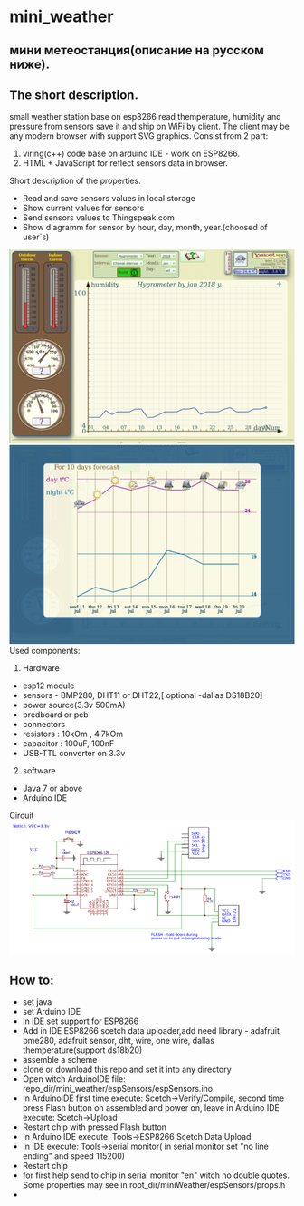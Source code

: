 # mini_weather
## мини метеостанция(описание на русском ниже).
## The short description.
small weather station base on esp8266 read themperature, humidity and pressure from sensors save it and ship on WiFi by client.
The client may be any modern browser with support SVG graphics.
Consist from 2 part:
  1. viring(c++) code base on arduino IDE - work on ESP8266.
  2. HTML + JavaScript for reflect sensors data in browser.
  
Short description of the properties.
 + Read and save sensors values in local storage
 + Show current values for sensors
 + Send sensors values to Thingspeak.com
 + Show diagramm for sensor by hour, day, month, year.(choosed of user`s)
  
![Common view ](https://github.com/andre-i/mini_weather/blob/master/pict/view.png)
![Forecast view](https://github.com/andre-i/mini_weather/blob/master/pict/forecast.png)
Used components:
  1. Hardware
  + esp12 module
  + sensors - BMP280, DHT11 or DHT22,[ optional -dallas DS18B20]
  + power source(3.3v 500mA)
  + bredboard or pcb
  + connectors
  + resistors : 10kOm , 4.7kOm
  + capacitor : 100uF, 100nF
  + USB-TTL converter on 3.3v
  2. software
  + Java 7 or above
  + Arduino IDE

Сircuit
![Circuit](https://github.com/andre-i/mini_weather/blob/master/pict/Schematic_ESP-weather-rev0.png)

## How to:
 + set java
 + set Arduino IDE
 + in IDE set support for ESP8266
 + Add in IDE ESP8266 scetch data uploader,add need library - adafruit bme280, adafruit sensor, dht, wire, one wire, dallas themperature(support ds18b20)
 + assemble a scheme
 + clone or download this repo and set it into any directory
 + Open witch ArduinoIDE file: repo_dir/mini_weather/espSensors/espSensors.ino
 + In ArduinoIDE first time execute: Scetch->Verify/Compile, second time press Flash button on assembled and power on, leave in Arduino IDE execute: Scetch->Upload
 + Restart chip with pressed Flash button
 + In Arduino IDE execute: Tools->ESP8266 Scetch Data Upload
 + In IDE execute: Tools->serial monitor( in serial monitor set "no line ending" and speed 115200)
 + Restart chip
 + for first help send to chip in serial monitor "en" witch no double quotes. Some properties may see in root_dir/miniWeather/espSensors/props.h 
 + 
